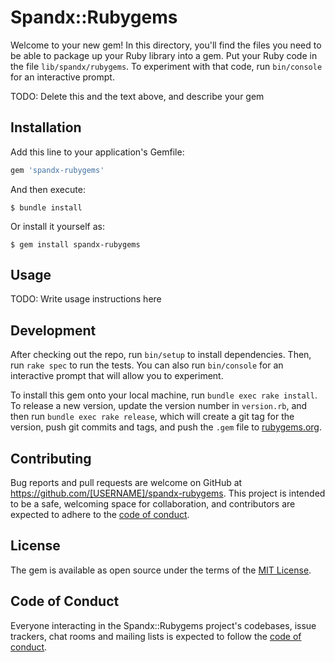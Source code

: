 # Spandx::Rubygems

Welcome to your new gem! In this directory, you'll find the files you need to be able to package up your Ruby library into a gem. Put your Ruby code in the file `lib/spandx/rubygems`. To experiment with that code, run `bin/console` for an interactive prompt.

TODO: Delete this and the text above, and describe your gem

## Installation

Add this line to your application's Gemfile:

```ruby
gem 'spandx-rubygems'
```

And then execute:

    $ bundle install

Or install it yourself as:

    $ gem install spandx-rubygems

## Usage

TODO: Write usage instructions here

## Development

After checking out the repo, run `bin/setup` to install dependencies. Then, run `rake spec` to run the tests. You can also run `bin/console` for an interactive prompt that will allow you to experiment.

To install this gem onto your local machine, run `bundle exec rake install`. To release a new version, update the version number in `version.rb`, and then run `bundle exec rake release`, which will create a git tag for the version, push git commits and tags, and push the `.gem` file to [rubygems.org](https://rubygems.org).

## Contributing

Bug reports and pull requests are welcome on GitHub at https://github.com/[USERNAME]/spandx-rubygems. This project is intended to be a safe, welcoming space for collaboration, and contributors are expected to adhere to the [code of conduct](https://github.com/[USERNAME]/spandx-rubygems/blob/master/CODE_OF_CONDUCT.md).


## License

The gem is available as open source under the terms of the [MIT License](https://opensource.org/licenses/MIT).

## Code of Conduct

Everyone interacting in the Spandx::Rubygems project's codebases, issue trackers, chat rooms and mailing lists is expected to follow the [code of conduct](https://github.com/[USERNAME]/spandx-rubygems/blob/master/CODE_OF_CONDUCT.md).
